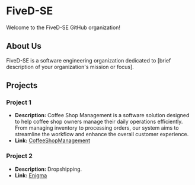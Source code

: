 # FiveD-SE

Welcome to the FiveD-SE GitHub organization!

## About Us

FiveD-SE is a software engineering organization dedicated to [brief description of your organization's mission or focus].

## Projects

### Project 1

- **Description:** Coffee Shop Management is a software solution designed to help coffee shop owners manage their daily operations efficiently. From managing inventory to processing orders, our system aims to streamline the workflow and enhance the overall customer experience.
- **Link:** [CoffeeShopManagement](https://github.com/FiveD-SE/CoffeeShopManagement)

### Project 2

- **Description:** Dropshipping.
- **Link:** [Enigma](https://github.com/FiveD-SE/Enigma)
